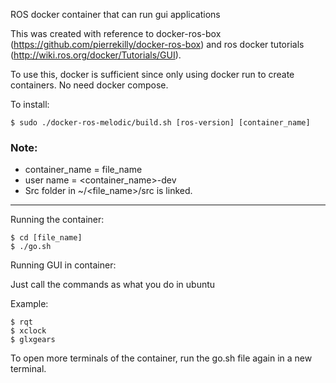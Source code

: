 ROS docker container that can run gui applications

This was created with reference to docker-ros-box (https://github.com/pierrekilly/docker-ros-box) and ros docker tutorials (http://wiki.ros.org/docker/Tutorials/GUI).

To use this, docker is sufficient since only using docker run to create containers. No need docker compose.

To install:

	$ sudo ./docker-ros-melodic/build.sh [ros-version] [container_name]

### Note: 
- container_name = file_name 
- user name =  <container_name>-dev
- Src folder in ~/<file_name>/src is linked.

---

Running the container:

	$ cd [file_name]
	$ ./go.sh

Running GUI in container:

Just call the commands as what you do in ubuntu 

Example:

	$ rqt
	$ xclock
	$ glxgears

To open more terminals of the container, run the go.sh file again in a new terminal.


